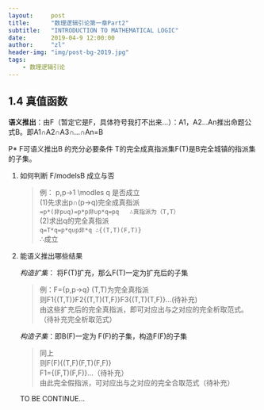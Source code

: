 ```yaml
---
layout:     post
title:      "数理逻辑引论第一章Part2"
subtitle:   "INTRODUCTION TO MATHEMATICAL LOGIC"
date:       2019-04-9 12:00:00
author:     "zl"
header-img: "img/post-bg-2019.jpg"
tags:
    - 数理逻辑引论
---
```


## 1.4 真值函数

**语义推出**：由F（暂定它是F，具体符号我打不出来...）：A1，A2...An推出命题公式B。即A1∩A2∩A3∩...∩An=B

P*  F可语义推出B 的充分必要条件 T的完全成真指派集F(T)是B完全城镇的指派集的子集。

1. 如何判断 F/modelsB 成立与否
   >例： p,p->1 \modles q 是否成立  
   (1)先求出p∩(p->q)完全成真指派    
     `=p*(非p∪q)=p*p非∪p*q=pq   ∴真指派为（T,T）`    
    (2)求出q的完全真指派    
    `q=T*q=p*q∪p非*q ∴{(T,T)(F,T)}`     
    ∴成立

2. 能语义推出哪些结果

    *构造扩集*： 将F(T)扩充，那么F(T)一定为扩充后的子集
    >例：F={p,p->q}  (T,T)为完全真指派  
    则F1{(T,T)}F2{(T,T)(T,F)}F3{(T,T)(T,F)}...(待补充)  
    由这些扩充后的完全真指派，即可对应出与之对应的完全析取范式。（待补充完全析取范式）

    *构造子集*：即B(F)一定为 F(F)的子集，构造F(F)的子集
    >同上   
    则F(F){(T,F)(F,T)(F,F)}    
    F1={(F,T)(F,F)}...（待补充）    
    由此完全假指派，可对应出与之对应的完全合取范式（待补充）

    TO BE CONTINUE...

